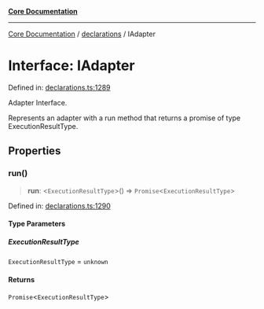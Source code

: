 [**Core Documentation**](../../README.md)

***

[Core Documentation](../../README.md) / [declarations](../README.md) / IAdapter

# Interface: IAdapter

Defined in: [declarations.ts:1289](https://github.com/stonemjs/core/blob/65c9e07f9d264b07f6e4091fcc29046b5ca8ea45/src/declarations.ts#L1289)

Adapter Interface.

Represents an adapter with a run method that returns a promise of type ExecutionResultType.

## Properties

### run()

> **run**: \<`ExecutionResultType`\>() => `Promise`\<`ExecutionResultType`\>

Defined in: [declarations.ts:1290](https://github.com/stonemjs/core/blob/65c9e07f9d264b07f6e4091fcc29046b5ca8ea45/src/declarations.ts#L1290)

#### Type Parameters

##### ExecutionResultType

`ExecutionResultType` = `unknown`

#### Returns

`Promise`\<`ExecutionResultType`\>
